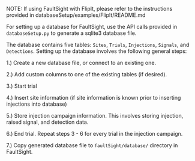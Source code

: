 NOTE: If using FaultSight with FlipIt, please refer to the instructions provided in databaseSetup/examples/FlipIt/README.md


For setting up a database for FaultSight, use the API calls provided in `databaseSetup.py` to generate a sqlite3 database file.

The database contains five tables: `Sites`, `Trials`, `Injections`, `Signals`, and `Detections`. Setting up the database involves the following general steps:

1.) Create a new database file, or connect to an existing one.

2.) Add custom columns to one of the existing tables (if desired).

3.) Start trial

4.) Insert site information (if site information is known prior to inserting injections into database)

5.) Store injection campaign information. This involves storing injection, raised signal, and detection data.

6.) End trial. Repeat steps 3 - 6 for every trial in the injection campaign.

7.) Copy generated database file to `faultSight/database/` directory in FaultSight.
